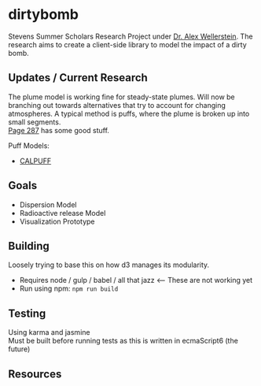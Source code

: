 # dirtybomb
Stevens Summer Scholars Research Project under [Dr. Alex Wellerstein](http://blog.nuclearsecrecy.com/).
The research aims to create a client-side library to model the impact of a dirty bomb. 

## Updates / Current Research
The plume model is working fine for steady-state plumes. Will now be branching out towards alternatives 
that try to account for changing atmospheres. A typical method is puffs, where the plume is broken up into
small segments.  
[Page 287][1] has some good stuff.  

Puff Models:  
- [CALPUFF][2]

## Goals  
- Dispersion Model
- Radioactive release Model
- Visualization Prototype

## Building  
Loosely trying to base this on how d3 manages its modularity.  
- Requires node / gulp / babel / all that jazz <-- These are not working yet
- Run using npm: `npm run build`  

## Testing
Using karma and jasmine  
Must be built before running tests as this is written in ecmaScript6 (the future)  

## Resources
[1]: https://goo.gl/ZqFHiE
[2]: http://www.src.com/